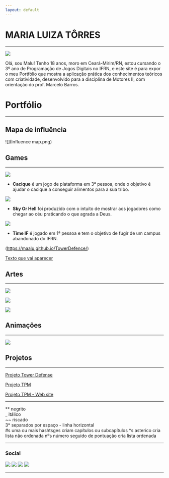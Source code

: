 ```yaml
---
layout: default
---
```


# MARIA LUIZA TÔRRES 
* * *

![](Eu.jpeg)

Olá, sou Malu! Tenho 18 anos, moro em Ceará-Mirim/RN, estou cursando o 3º ano de Programação de Jogos Digitais no IFRN, e este site é para expor o meu Portfólio que mostra a aplicação prática dos conhecimentos teóricos com criatividade, desenvolvido para a disciplina de Motores II, com orientação do prof. Marcelo Barros.


# Portfólio
* * *

## Mapa de influência

![](Influence map.png)

## Games
* * *

[![](Cacique.png)](https://maalu.github.io/Cacique/)

* **Cacique** é um jogo de plataforma em 3ª pessoa, onde o objetivo é ajudar o cacique a conseguir alimentos para a sua tribo. 

[![](Sky.png)](https://maalu.github.io/JogoSkyOrHelll/)

* **Sky Or Hell** foi produzido com o intuito de mostrar aos jogadores como chegar ao céu praticando o que agrada a Deus.

[![](TimeIF.png)](https://maalu.github.io/TimeIF/)

* **Time IF** é jogado em 1ª pessoa e tem o objetivo de fugir de um campus abandonado do IFRN.

(https://maalu.github.io/TowerDefence/)

[Texto que vai aparecer](link)

## Artes
* * *

![](Zumbi.png)

![](Zumbizinha.png)

![](Coxinha.png)

## Animações
* * *

![](Sapo.gif)

## Projetos
* * *

[Projeto Tower Defense](https://docs.google.com/document/d/1lrXzKqerY_mEJzq13pbQ5NXuLQaIVNnSVZRXJFqMkpw/edit?usp=sharing)

[Projeto TPM](https://docs.google.com/document/d/1xqlDq506KE5JzwqrHWI9lRNqczwdvhuR1n3EqJ9Uk94/edit?usp=sharing)

[Projeto TPM - Web site](https://tpmundo.github.io/home)

* * *

** negrito  
_ itálico  
~~ riscado  
3* separados por espaço - linha horizontal  
#s uma ou mais hashtsges criam capítulos ou subcapítulos
*s asterico cria lista não ordenada
nºs número seguido de pontuação cria lista ordenada

* * *
### Social
[![](Face.png)](https://www.facebook.com/profile.php?id=100003718041099)
[![](Insta.png)](https://www.instagram.com/maalutorres_/?hl=pt-br)
[![](Email.png)](https://plus.google.com/u/0/110156732730742866868)
[![](Twitter.png)](https://twitter.com/maria567_luiza)

* * *
